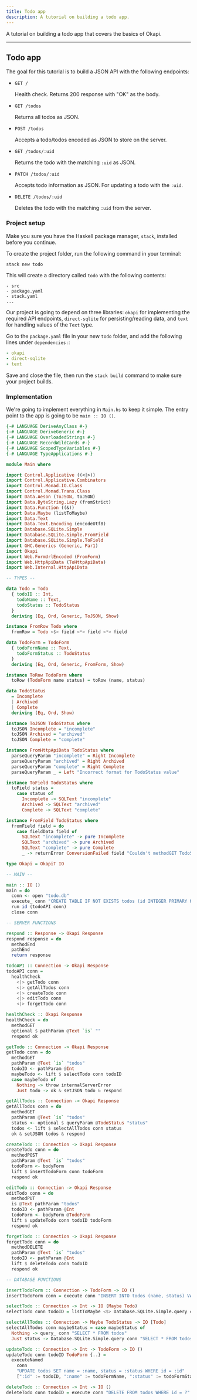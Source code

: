 ```yaml
---
title: Todo app
description: A tutorial on building a todo app.
---
```


A tutorial on building a todo app that covers the basics of Okapi.

---

## Todo app

The goal for this tutorial is to build a JSON API with the following endpoints:

- `GET /`

  Health check. Returns 200 response with "OK" as the body.

- `GET /todos`

  Returns all todos as JSON.

- `POST /todos`

  Accepts a todo/todos encoded as JSON to store on the server.

- `GET /todos/:uid`

  Returns the todo with the matching `:uid` as JSON.

- `PATCH /todos/:uid`

  Accepts todo information as JSON. For updating a todo with the `:uid`.

- `DELETE /todos/:uid`

  Deletes the todo with the matching `:uid` from the server.

### Project setup

Make you sure you have the Haskell package manager, `stack`, installed before you continue.

To create the project folder, run the following command in your terminal:

```bash
stack new todo
```

This will create a directory called `todo` with the following contents:

```
- src
- package.yaml
- stack.yaml
...
```

Our project is going to depend on three libraries: `okapi` for implementing the required API endpoints,
 `direct-sqlite` for persisting/reading data, and `text` for handling values of the `Text` type.

Go to the `package.yaml` file in your new `todo` folder, and add the following lines under `dependencies:`:

```yaml
- okapi
- direct-sqlite
- text
```

Save and close the file, then run the `stack build` command to make sure your project builds.

### Implementation

We're going to implement everything in `Main.hs` to keep it simple. The entry point to the app is going
to be `main :: IO ()`.

```haskell
{-# LANGUAGE DeriveAnyClass #-}
{-# LANGUAGE DeriveGeneric #-}
{-# LANGUAGE OverloadedStrings #-}
{-# LANGUAGE RecordWildCards #-}
{-# LANGUAGE ScopedTypeVariables #-}
{-# LANGUAGE TypeApplications #-}

module Main where

import Control.Applicative ((<|>))
import Control.Applicative.Combinators
import Control.Monad.IO.Class
import Control.Monad.Trans.Class
import Data.Aeson (ToJSON, toJSON)
import Data.ByteString.Lazy (fromStrict)
import Data.Function ((&))
import Data.Maybe (listToMaybe)
import Data.Text
import Data.Text.Encoding (encodeUtf8)
import Database.SQLite.Simple
import Database.SQLite.Simple.FromField
import Database.SQLite.Simple.ToField
import GHC.Generics (Generic, Par1)
import Okapi
import Web.FormUrlEncoded (FromForm)
import Web.HttpApiData (ToHttpApiData)
import Web.Internal.HttpApiData

-- TYPES --

data Todo = Todo
  { todoID :: Int,
    todoName :: Text,
    todoStatus :: TodoStatus
  }
  deriving (Eq, Ord, Generic, ToJSON, Show)

instance FromRow Todo where
  fromRow = Todo <$> field <*> field <*> field

data TodoForm = TodoForm
  { todoFormName :: Text,
    todoFormStatus :: TodoStatus
  }
  deriving (Eq, Ord, Generic, FromForm, Show)

instance ToRow TodoForm where
  toRow (TodoForm name status) = toRow (name, status)

data TodoStatus
  = Incomplete
  | Archived
  | Complete
  deriving (Eq, Ord, Show)

instance ToJSON TodoStatus where
  toJSON Incomplete = "incomplete"
  toJSON Archived = "archived"
  toJSON Complete = "complete"

instance FromHttpApiData TodoStatus where
  parseQueryParam "incomplete" = Right Incomplete
  parseQueryParam "archived" = Right Archived
  parseQueryParam "complete" = Right Complete
  parseQueryParam _ = Left "Incorrect format for TodoStatus value"

instance ToField TodoStatus where
  toField status =
    case status of
      Incomplete -> SQLText "incomplete"
      Archived -> SQLText "archived"
      Complete -> SQLText "complete"

instance FromField TodoStatus where
  fromField field = do
    case fieldData field of
      SQLText "incomplete" -> pure Incomplete
      SQLText "archived" -> pure Archived
      SQLText "complete" -> pure Complete
      _ -> returnError ConversionFailed field "Couldn't methodGET TodoStatus value from field"

type Okapi = OkapiT IO

-- MAIN --

main :: IO ()
main = do
  conn <- open "todo.db"
  execute_ conn "CREATE TABLE IF NOT EXISTS todos (id INTEGER PRIMARY KEY, name TEXT, status TEXT)"
  run id (todoAPI conn)
  close conn

-- SERVER FUNCTIONS

respond :: Response -> Okapi Response
respond response = do
  methodEnd
  pathEnd
  return response

todoAPI :: Connection -> Okapi Response
todoAPI conn =
  healthCheck
    <|> getTodo conn
    <|> getAllTodos conn
    <|> createTodo conn
    <|> editTodo conn
    <|> forgetTodo conn

healthCheck :: Okapi Response
healthCheck = do
  methodGET
  optional $ pathParam @Text `is` ""
  respond ok

getTodo :: Connection -> Okapi Response
getTodo conn = do
  methodGET
  pathParam @Text `is` "todos"
  todoID <- pathParam @Int
  maybeTodo <- lift $ selectTodo conn todoID
  case maybeTodo of
    Nothing -> throw internalServerError
    Just todo -> ok & setJSON todo & respond

getAllTodos :: Connection -> Okapi Response
getAllTodos conn = do
  methodGET
  pathParam @Text `is` "todos"
  status <- optional $ queryParam @TodoStatus "status"
  todos <- lift $ selectAllTodos conn status
  ok & setJSON todos & respond

createTodo :: Connection -> Okapi Response
createTodo conn = do
  methodPOST
  pathParam @Text `is` "todos"
  todoForm <- bodyForm
  lift $ insertTodoForm conn todoForm
  respond ok

editTodo :: Connection -> Okapi Response
editTodo conn = do
  methodPUT
  is @Text pathParam "todos"
  todoID <- pathParam @Int
  todoForm <- bodyForm @TodoForm
  lift $ updateTodo conn todoID todoForm
  respond ok

forgetTodo :: Connection -> Okapi Response
forgetTodo conn = do
  methodDELETE
  pathParam @Text `is` "todos"
  todoID <- pathParam @Int
  lift $ deleteTodo conn todoID
  respond ok

-- DATABASE FUNCTIONS

insertTodoForm :: Connection -> TodoForm -> IO ()
insertTodoForm conn = execute conn "INSERT INTO todos (name, status) VALUES (?, ?)"

selectTodo :: Connection -> Int -> IO (Maybe Todo)
selectTodo conn todoID = listToMaybe <$> Database.SQLite.Simple.query conn "SELECT * FROM todos WHERE id = ?" (Only todoID)

selectAllTodos :: Connection -> Maybe TodoStatus -> IO [Todo]
selectAllTodos conn maybeStatus = case maybeStatus of
  Nothing -> query_ conn "SELECT * FROM todos"
  Just status -> Database.SQLite.Simple.query conn "SELECT * FROM todos WHERE status = ?" (Only status)

updateTodo :: Connection -> Int -> TodoForm -> IO ()
updateTodo conn todoID TodoForm {..} =
  executeNamed
    conn
    "UPDATE todos SET name = :name, status = :status WHERE id = :id"
    [":id" := todoID, ":name" := todoFormName, ":status" := todoFormStatus]

deleteTodo :: Connection -> Int -> IO ()
deleteTodo conn todoID = execute conn "DELETE FROM todos WHERE id = ?" (Only todoID)
```
